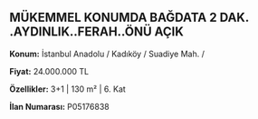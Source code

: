 ## MÜKEMMEL KONUMDA BAĞDATA 2 DAK. .AYDINLIK..FERAH..ÖNÜ AÇIK

**Konum:** İstanbul Anadolu / Kadıköy / Suadiye Mah. /

**Fiyat:** 24.000.000 TL

**Özellikler:** 3+1 | 130 m² | 6. Kat

**İlan Numarası:** P05176838
